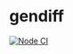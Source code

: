# gendiff

[![Node CI](https://github.com/vetavv/gendiff/actions/workflows/ci.yml/badge.svg)](https://github.com/vetavv/gendiff/actions/workflows/ci.yml)
